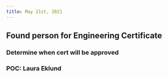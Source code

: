 ```yaml
---
title: May 21st, 2021
---
```


## Found person for Engineering Certificate
### Determine when cert will be approved
### POC: Laura Eklund
##
